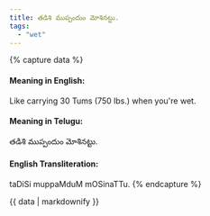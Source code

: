 ```yaml
---
title: తడిశి ముప్పందుం మోశినట్టు.
tags:
  - "wet"
---
```


{% capture data %}
#### Meaning in English:
Like carrying 30 Tums (750 lbs.) when you're wet.

#### Meaning in Telugu:
తడిశి ముప్పందుం మోశినట్టు.

#### English Transliteration:
taDiSi muppaMduM mOSinaTTu.
{% endcapture %}

{{ data | markdownify }}

